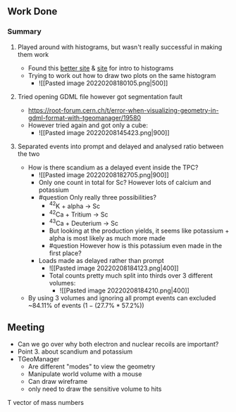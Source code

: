 ## Work Done
### Summary
1. Played around with histograms, but wasn't really successful in making them work
	- Found this [better site](https://root.cern/doc/master/classTTree.html#ac4016b174665a086fe16695aad3356e2) & [site](https://root.cern/doc/master/classROOT_1_1RDataFrame.html) for intro to histograms
	- Trying to work out how to draw two plots on the same histogram
		- ![[Pasted image 20220208180105.png|500]]
2. Tried opening GDML file however got segmentation fault
	- https://root-forum.cern.ch/t/error-when-visualizing-geometry-in-gdml-format-with-tgeomanager/19580
	- However tried again and got only a cube:
		- ![[Pasted image 20220208145423.png|900]]


3. Separated events into prompt and delayed and analysed ratio between the two
	- How is there scandium as a delayed event inside the TPC?
		- ![[Pasted image 20220208182705.png|900]]
		- Only one count in total for Sc? However lots of calcium and potassium
		- #question Only really three possibilities?
			- $^{42}$K + alpha -> Sc
			- $^{42}$Ca + Tritium -> Sc 
			- $^{43}$Ca + Deuterium -> Sc
			- But looking at the production yields, it seems like potassium + alpha is most likely as much more made
			- #question However how is this potassium even made in the first place?
		- Loads made as delayed rather than prompt
			- ![[Pasted image 20220208184123.png|400]]
			- Total counts pretty much split into thirds over 3 different volumes:
				- ![[Pasted image 20220208184210.png|400]]
	- By using 3 volumes and ignoring all prompt events can excluded ~84.11% of events ($1-(27.7\% * 57.2\%)$)


## Meeting
- Can we go over why both electron and nuclear recoils are important?
- Point 3. about scandium and potassium
- TGeoManager
	- Are different "modes" to view the geometry
	- Manipulate world volume with a mouse
	- Can draw wireframe
	- only need to draw the sensitive volume to hits


T vector of mass numbers 